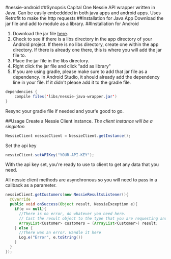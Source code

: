 #nessie-android
##Synopsis
Capital One Nessie API wrapper written in Java.
Can be easily embeddded in both java apps and android apps. Uses Retrofit to make the http requests
##Installation for Java App
Download the jar file and add to module as a library.
##Installation for Android
1. Download the jar file [here](https://drive.google.com/file/d/0B041BiyA_8scVzRzazc2Z25FZzQ/view?usp=sharing).
2. Check to see if there is a libs directory in the app directory of your Android project. If there is no libs directory, create one within the app directory. If there is already one there, this is where you will add the jar file to.
3. Place the jar file in the libs directory.
4. Right click the jar file and click "add as library"
5. If you are using gradle, please make sure to add that jar file as a dependency. In Android Studio, it should already add the dependency line in your file. If it didn't please add it to the gradle file.

```java
dependencies {
    compile files('libs/nessie-java-wrapper.jar')
}
```
Resync your gradle file if needed and your'e good to go.

##Usage
Create a Nessie Client instance. *The client instance will be a singleton*
```java
NessieClient nessieClient = NessieClient.getInstance();
```
Set the api key
```java
nessieClient.setAPIKey("YOUR-API-KEY");
```
With the api key set, you're ready to use to client to get any data that you need.

All nessie client methods are asynchronous so you will need to pass in a callback as a parameter.
```java
nessieClient.getCustomers(new NessieResultsListener(){
  @Override
  public void onSuccess(Object result, NessieException e){
    if(e == null){
      //There is no error, do whatever you need here.
      // Cast the result object to the type that you are requesting and you are good to go
      ArrayList<Customer> customers = (ArrayList<Customer>) result;
    } else {
      //There was an error. Handle it here
      Log.e("Error", e.toString())
    }
  }
});
```
